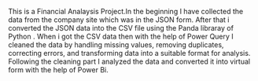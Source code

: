 This is a Financial Analaysis Project.In the beginning I have collected the data from the company site which was in the JSON form. After that i converted the JSON data into the CSV file using the Panda libraray of Python . When i got the CSV data then with the help of Power Query I cleaned the data by handling missing values, removing duplicates, correcting errors, and transforming data into a suitable format for analysis. Following the cleaning part I analyzed the data and converted it into virtual form with the help of Power Bi.
